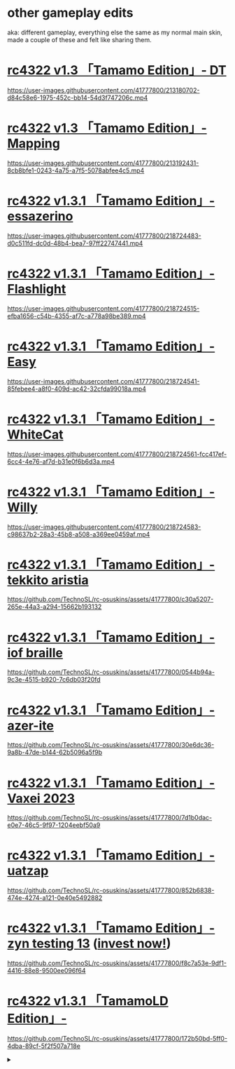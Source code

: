 # other gameplay edits 
aka: different gameplay, everything else the same as my normal main skin, made a couple of these and felt like sharing them.

# [rc4322 v1.3 「Tamamo Edition」- DT](https://github.com/TechnoSL/rc-osuskins/raw/master/tamamo/-%20%20rc4322%20v1.3.1%20%E3%80%8CTamamo%20Edition%E3%80%8D%20-%20DT.osk)
https://user-images.githubusercontent.com/41777800/213180702-d84c58e6-1975-452c-bb14-54d3f747206c.mp4

# [rc4322 v1.3 「Tamamo Edition」- Mapping](https://github.com/TechnoSL/rc-osuskins/raw/master/tamamo/-%20%20rc4322%20v1.3.1%20%E3%80%8CTamamo%20Edition%E3%80%8D%20-%20Mapping.osk)
https://user-images.githubusercontent.com/41777800/213192431-8cb8bfe1-0243-4a75-a7f5-5078abfee4c5.mp4

# [rc4322 v1.3.1 「Tamamo Edition」- essazerino](https://github.com/TechnoSL/rc-osuskins/raw/master/tamamo/-%20%20rc4322%20v1.3.1%20%E3%80%8CTamamo%20Edition%E3%80%8D%20-%20essazerino.osk) 
https://user-images.githubusercontent.com/41777800/218724483-d0c511fd-dc0d-48b4-bea7-97ff22747441.mp4

# [rc4322 v1.3.1 「Tamamo Edition」- Flashlight](https://github.com/TechnoSL/rc-osuskins/raw/master/tamamo/-%20%20rc4322%20v1.3.1%20%E3%80%8CTamamo%20Edition%E3%80%8D%20-%20Flashlight.osk) 
https://user-images.githubusercontent.com/41777800/218724515-efba1656-c54b-4355-af7c-a778a98be389.mp4

# [rc4322 v1.3.1 「Tamamo Edition」- Easy](https://github.com/TechnoSL/rc-osuskins/raw/master/tamamo/-%20%20rc4322%20v1.3.1%20%E3%80%8CTamamo%20Edition%E3%80%8D%20-%20Easy.osk) 
https://user-images.githubusercontent.com/41777800/218724541-85febee4-a8f0-409d-ac42-32cfda99018a.mp4

# [rc4322 v1.3.1 「Tamamo Edition」- WhiteCat](https://github.com/TechnoSL/rc-osuskins/raw/master/tamamo/-%20%20rc4322%20v1.3.1%20%E3%80%8CTamamo%20Edition%E3%80%8D%20-%20WhiteCat.osk)
https://user-images.githubusercontent.com/41777800/218724561-fcc417ef-6cc4-4e76-af7d-b31e0f6b6d3a.mp4

# [rc4322 v1.3.1 「Tamamo Edition」- Willy](https://github.com/TechnoSL/rc-osuskins/raw/master/tamamo/-%20%20rc4322%20v1.3.1%20%E3%80%8CTamamo%20Edition%E3%80%8D%20-%20Willy.osk) 
https://user-images.githubusercontent.com/41777800/218724583-c98637b2-28a3-45b8-a508-a369ee0459af.mp4

# [rc4322 v1.3.1 「Tamamo Edition」- tekkito aristia](https://github.com/TechnoSL/rc-osuskins/blob/master/tamamo/-%20%20rc4322%20v1.3.1%20「Tamamo%20Edition」%20-%20Tekkito%20Aristia.osk) 
https://github.com/TechnoSL/rc-osuskins/assets/41777800/c30a5207-265e-44a3-a294-15662b193132

# [rc4322 v1.3.1 「Tamamo Edition」- iof braille](https://github.com/TechnoSL/rc-osuskins/blob/master/tamamo/-%20%20rc4322%20v1.3.1%20%E3%80%8CTamamo%20Edition%E3%80%8D%20-%20iof%20braille.osk)
https://github.com/TechnoSL/rc-osuskins/assets/41777800/0544b94a-9c3e-4515-b920-7c6db03f20fd

# [rc4322 v1.3.1 「Tamamo Edition」- azer-ite](https://github.com/TechnoSL/rc-osuskins/blob/master/tamamo/-%20%20rc4322%20v1.3.1%20%E3%80%8CTamamo%20Edition%E3%80%8D%20-%20azer-ite.osk)
https://github.com/TechnoSL/rc-osuskins/assets/41777800/30e6dc36-9a8b-47de-b144-62b5096a5f9b

# [rc4322 v1.3.1 「Tamamo Edition」- Vaxei 2023](https://github.com/TechnoSL/rc-osuskins/blob/master/tamamo/-%20%20rc4322%20v1.3.1%20%E3%80%8CTamamo%20Edition%E3%80%8D%20-%20Vaxei%202023.osk)
https://github.com/TechnoSL/rc-osuskins/assets/41777800/7d1b0dac-e0e7-46c5-9f97-1204eebf50a9

# [rc4322 v1.3.1 「Tamamo Edition」- uatzap](https://github.com/TechnoSL/rc-osuskins/blob/master/tamamo/-%20%20rc4322%20v1.3.1%20%E3%80%8CTamamo%20Edition%E3%80%8D%20-%20uatzap.osk)
https://github.com/TechnoSL/rc-osuskins/assets/41777800/852b6838-474e-4274-a121-0e40e5492882

# [rc4322 v1.3.1 「Tamamo Edition」- zyn testing 13](https://github.com/TechnoSL/rc-osuskins/blob/master/tamamo/-%20%20rc4322%20v1.3.1%20%E3%80%8CTamamo%20Edition%E3%80%8D%20-%20zyn%20testing%2013.osk) ([invest now!](https://github.com/ryancranie/skinhub/blob/tyfh/player/zyn/zyn.md))
https://github.com/TechnoSL/rc-osuskins/assets/41777800/f8c7a53e-9df1-4416-88e8-9500ee096f64


# [rc4322 v1.3.1 「TamamoLD Edition」- ](https://rc4322.s-ul.eu/sAD92G0R)
https://github.com/TechnoSL/rc-osuskins/assets/41777800/172b50bd-5ff0-4dba-89cf-5f2f507a718e
<details>
<summary></summary>
basically the main skin, but adapted a little bit to work on older clients (2013 and below)
</details>
